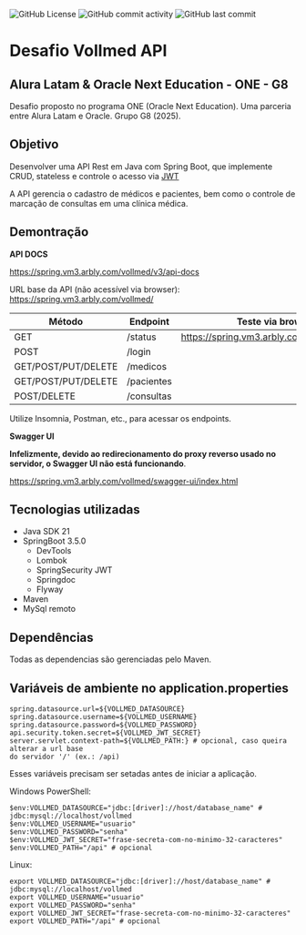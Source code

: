 ![GitHub License](https://img.shields.io/github/license/rrbotlab/vollmed-api)
![GitHub commit activity](https://img.shields.io/github/commit-activity/t/rrbotlab/vollmed-api)
![GitHub last commit](https://img.shields.io/github/last-commit/rrbotlab/vollmed-api)


# Desafio Vollmed API

## Alura Latam & Oracle Next Education - ONE - G8

Desafio proposto no programa ONE (Oracle Next Education). Uma parceria entre Alura Latam e Oracle. 
Grupo G8 (2025).

## Objetivo

Desenvolver uma API Rest em Java com Spring Boot, que implemente CRUD, stateless e controle o acesso 
via [JWT](https://jwt.io/)

A API gerencia o cadastro de médicos e pacientes, bem como o controle de marcação de consultas em uma clínica
médica.

## Demontração

**API DOCS**

https://spring.vm3.arbly.com/vollmed/v3/api-docs

URL base da API (não acessível via browser):
https://spring.vm3.arbly.com/vollmed/ 

| Método              | Endpoint |Teste via browser|
|---------------------|----------|-----------------|
| GET                 |/status |https://spring.vm3.arbly.com/vollmed/status|
| POST                | /login|
| GET/POST/PUT/DELETE |/medicos|
| GET/POST/PUT/DELETE |/pacientes|
| POST/DELETE         | /consultas|

Utilize Insomnia, Postman, etc., para acessar os endpoints. 

**Swagger UI**

**Infelizmente, devido ao redirecionamento do proxy reverso usado no servidor, o
Swagger UI não está funcionando**.

https://spring.vm3.arbly.com/vollmed/swagger-ui/index.html

## Tecnologias utilizadas

* Java SDK 21
* SpringBoot 3.5.0
  * DevTools
  * Lombok
  * SpringSecurity JWT
  * Springdoc
  * Flyway
* Maven
* MySql remoto

## Dependências

Todas as dependencias são gerenciadas pelo Maven.

## Variáveis de ambiente no application.properties

```
spring.datasource.url=${VOLLMED_DATASOURCE}
spring.datasource.username=${VOLLMED_USERNAME}
spring.datasource.password=${VOLLMED_PASSWORD}
api.security.token.secret=${VOLLMED_JWT_SECRET}
server.servlet.context-path=${VOLLMED_PATH:} # opcional, caso queira alterar a url base 
do servidor '/' (ex.: /api)
```

Esses variáveis precisam ser setadas antes de iniciar a aplicação.

Windows PowerShell:
```
$env:VOLLMED_DATASOURCE="jdbc:[driver]://host/database_name" # jdbc:mysql://localhost/vollmed 
$env:VOLLMED_USERNAME="usuario"
$env:VOLLMED_PASSWORD="senha"
$env:VOLLMED_JWT_SECRET="frase-secreta-com-no-minimo-32-caracteres"
$env:VOLLMED_PATH="/api" # opcional
```

Linux:
```
export VOLLMED_DATASOURCE="jdbc:[driver]://host/database_name" # jdbc:mysql://localhost/vollmed
export VOLLMED_USERNAME="usuario"
export VOLLMED_PASSWORD="senha"
export VOLLMED_JWT_SECRET="frase-secreta-com-no-minimo-32-caracteres"
export VOLLMED_PATH="/api" # opcional
```


